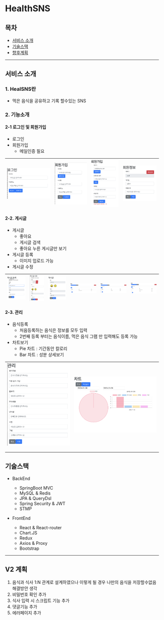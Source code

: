 # HealthSNS

##  목차
- [서비스 소개](#서비스-소개)
- [기술스택](#기술스택)
- [향후계획](#v2-계획)
----
## 서비스 소개
### 1. HealSNS란
 - 먹은 음식을 공유하고 기록 할수있는 SNS

### 2. 기능소개
#### 2-1 로그인 및 회원가입
 - 로그인
 - 회원가입
    - 메일인증 필요

![image.jpg1](/Image/로그인.png)|![image.jpg1](/Image/회원가입.png)|![image.jpg1](/Image/중복확인.png)|![image.jpg1](/Image/%ED%9A%8C%EC%9B%90%EC%A0%95%EB%B3%B4%20%EC%88%98%EC%A0%95.png)
--- | --- | --- | --- | 



#### 2-2. 게시글
- 게시글
    - 좋아요
    - 게시글 검색
    - 좋아요 누른 게시글만 보기 
- 게시글 등록
    - 이미지 업로드 가능
- 게시글 수정

![image.jpg1](/Image/%EA%B2%8C%EC%8B%9C%EA%B8%80%20%EB%93%B1%EB%A1%9D.png)|![image.jpg1](/Image/%EA%B2%8C%EC%8B%9C%EA%B8%80%20%EC%88%98%EC%A0%95.png)|![image.jpg1](/Image/게시글.png)|![image.jpg1](/Image/검색.png)|![image.jpg1](/Image/%EC%A2%8B%EC%95%84%EC%9A%94%20%EB%B3%B4%EA%B8%B0.png)|![image.jpg1](/Image/메인화면.png)
--- | --- | --- | --- | --- | --- |

#### 2-3. 관리
- 음식등록
    - 처음등록하는 음식은 정보를 모두 입력
    - 2번째 등록 부터는 음식이름, 먹은 음식 그램 만 입력해도 등록 가능
- 차트보기
    - Pie 차트 : 기간동안 칼로리
    - Bar 차트 : 성분 상세보기

![image.jpg1](/Image/먹은음식.png)|![image.jpg1](/Image/차트.png)
--- | --- | 

----
## 기술스택
 - BackEnd
    - SpringBoot MVC
    - MySQL & Redis
    - JPA & QueryDsl
    - Spring Security & JWT
    - STMP

- FrontEnd
    - React & React-router
    - Chart.JS
    - Redux
    - Axios & Proxy
    - Bootstrap
----

## V2 계획
1. 음식과 식사 1:N 관계로 설계하였으나 이렇게 될 경우 나만의 음식을 저장할수없음 해결방안 생각
2. 비밀번호 확인 추가
3. 식사 입력 시 스크립트 기능 추가
4. 댓글기능 추가
5. 에러페이지 추가
